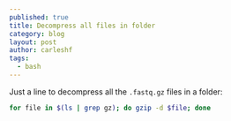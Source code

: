 ```yaml
---
published: true
title: Decompress all files in folder
category: blog
layout: post
author: carleshf
tags:
  - bash
---
```


Just a line to decompress all the `.fastq.gz` files in a folder:

```bash
for file in $(ls | grep gz); do gzip -d $file; done
```

